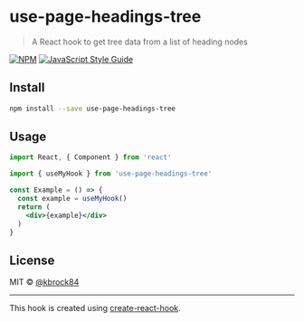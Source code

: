 # use-page-headings-tree

> A React hook to get tree data from a list of heading nodes

[![NPM](https://img.shields.io/npm/v/use-page-headings-tree.svg)](https://www.npmjs.com/package/use-page-headings-tree) [![JavaScript Style Guide](https://img.shields.io/badge/code_style-standard-brightgreen.svg)](https://standardjs.com)

## Install

```bash
npm install --save use-page-headings-tree
```

## Usage

```jsx
import React, { Component } from 'react'

import { useMyHook } from 'use-page-headings-tree'

const Example = () => {
  const example = useMyHook()
  return (
    <div>{example}</div>
  )
}
```

## License

MIT © [@kbrock84](https://github.com/@kbrock84)

---

This hook is created using [create-react-hook](https://github.com/hermanya/create-react-hook).
